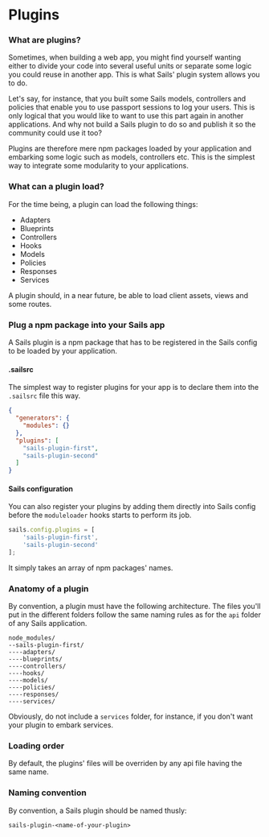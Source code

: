 # Plugins

### What are plugins?
Sometimes, when building a web app, you might find yourself wanting either to divide your code into several useful units or separate some logic you could reuse in another app. This is what Sails' plugin system allows you to do.

Let's say, for instance, that you built some Sails models, controllers and policies that enable you to use passport sessions to log your users. This is only logical that you would like to want to use this part again in another applications. And why not build a Sails plugin to do so and publish it so the community could use it too?

Plugins are therefore mere npm packages loaded by your application and embarking some logic such as models, controllers etc. This is the simplest way to integrate some modularity to your applications.

### What can a plugin load?
For the time being, a plugin can load the following things:

* Adapters
* Blueprints
* Controllers
* Hooks
* Models
* Policies
* Responses
* Services

A plugin should, in a near future, be able to load client assets, views and some routes.

### Plug a npm package into your Sails app
A Sails plugin is a npm package that has to be registered in the Sails config to be loaded by your application.

#### .sailsrc
The simplest way to register plugins for your app is to declare them into the `.sailsrc` file this way.

```json
{
  "generators": {
    "modules": {}
  },
  "plugins": [
    "sails-plugin-first",
    "sails-plugin-second"
  ]
}
```
#### Sails configuration
You can also register your plugins by adding them directly into Sails config before the `moduleloader` hooks starts to perform its job.

```js
sails.config.plugins = [
	'sails-plugin-first',
	'sails-plugin-second'
];
```

It simply takes an array of npm packages' names.

### Anatomy of a plugin
By convention, a plugin must have the following architecture. The files you'll put in the different folders follow the same naming rules as for the `api` folder of any Sails application.

```
node_modules/
--sails-plugin-first/
----adapters/
----blueprints/
----controllers/
----hooks/
----models/
----policies/
----responses/
----services/
```

Obviously, do not include a `services` folder, for instance, if you don't want your plugin to embark services.

### Loading order
By default, the plugins' files will be overriden by any api file having the same name.

### Naming convention
By convention, a Sails plugin should be named thusly:

`sails-plugin-<name-of-your-plugin>`
